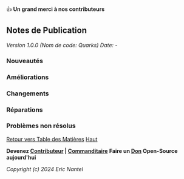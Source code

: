 
👍 **Un grand merci à nos contributeurs**

## Notes de Publication <a name="top"></a>
*Version 1.0.0 (Nom de code: Quarks)*
*Date: -*

### Nouveautés
### Améliorations
### Changements
### Réparations
### Problèmes non résolus

[Retour vers Table des Matières](/docs/v1.0.0/fr/toc-fr.md)
[Haut](#top)

**Devenez [Contributeur](/docs/contrib/fr/contrib-fr.md) | [Commanditaire](/docs/sponsors/fr/sponsors-fr.md)**
**Faire un [Don](/docs/donations/fr/donations-fr.md) Open-Source aujourd'hui**

*Copyright (c) 2024 Eric Nantel*